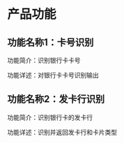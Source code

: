 # 产品功能

## 功能名称1：卡号识别

功能简介：识别银行卡卡号

功能详述：对银行卡卡号识别输出
## 功能名称2：发卡行识别

功能简介：识别银行卡的发卡行

功能详述：识别并返回发卡行和卡片类型
